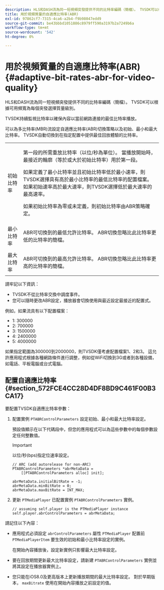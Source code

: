 ```yaml
---
description: HLS和DASH流為同一短視頻突發提供不同的比特率編碼（簡檔）。 TVSDK可以根據可用頻寬為每個突發選擇質量級別。
title: 用於視頻質量的自適應比特率(ABR)
exl-id: 97862cf7-7315-4ca6-a2b4-f9b98047edd9
source-git-commit: be43bbbd1051886c8979ff590a3197b2a7249b6a
workflow-type: tm+mt
source-wordcount: '542'
ht-degree: 0%

---
```


# 用於視頻質量的自適應比特率(ABR) {#adaptive-bit-rates-abr-for-video-quality}

HLS和DASH流為同一短視頻突發提供不同的比特率編碼（簡檔）。 TVSDK可以根據可用頻寬為每個突發選擇質量級別。

TVSDK持續監視比特率以確保內容以當前網路連接的最佳比特率播放。

可以為多比特率(MBR)流設定自適應比特率(ABR)切換策略以及初始、最小和最大比特率。 TVSDK自動切換到在指定配置中提供最佳回放體驗的比特率。

<table id="table_AF838E082235406AA359BF1C1A77F85F"> 
 <tbody> 
  <tr> 
   <td colname="col01"> 初始比特率 </td> 
   <td colname="col2"> <p>第一段的所需重放比特率（以位/秒為單位）。 當播放開始時，最接近的輪廓（等於或大於初始比特率）用於第一段。 </p> <p> 如果定義了最小比特率並且初始比特率低於最小速率，則TVSDK選擇具有高於最小比特率的最低比特率的配置檔案。 如果初始速率高於最大速率，則TVSDK選擇低於最大速率的最高速率。 </p> <p>如果初始比特率為零或未定義，則初始比特率由ABR策略確定。 </p> </td> 
  </tr> 
  <tr> 
   <td colname="col01"> 最小比特率 </td> 
   <td colname="col2"> <p>ABR可切換到的最低允許比特率。 ABR切換忽略比此比特率更低的比特率的簡檔。 </p> </td> 
  </tr> 
  <tr> 
   <td colname="col01"> 最大比特率 </td> 
   <td colname="col2"> <p>ABR可切換到的最高允許比特率。 ABR切換忽略比此比特率更高的比特率的簡檔。 </p> </td> 
  </tr> 
 </tbody> 
</table>

請牢記以下資訊：

* TVSDK不從比特率交換中調度事件。
* 您可以隨時更改ABR設定，播放器會切換使用與最近設定最接近的配置式。

例如，如果流具有以下配置檔案：

* 1: 300000
* 2: 700000
* 3: 1500000
* 4: 2400000
* 5: 4000000

如果指定範圍為300000到2000000，則TVSDK僅考慮配置檔案1、2和3。 這允許應用程式根據各種網路條件進行調整，例如從WiFi切換到3G或者到各種設備，如電話、平板電腦或台式電腦。

## 配置自適應比特率 {#section_572FCE4CC28D4DF8BD9C461F00B3CA17}

要配置TVSDK自適應比特率參數：

1. 配置實例 `PTABRControlParameters` 設定初始、最小和最大比特率設定。

   預設值顯示在以下代碼段中，但您的應用程式可以為這些參數中的每個參數設定任何整數值。

   >[!IMPORTANT]
   >
   >以位/秒(bps)指定位速率設定。

   ```
   // ARC (add autorelease for non-ARC) 
   PTABRControlParameters *abrMetaData =  
       [[PTABRControlParameters alloc] init];  
   
   abrMetaData.initialBitRate = -1; 
   abrMetaData.minBitRate = 0; 
   abrMetaData.maxBitRate = INT_MAX;
   ```

1. 更新 `PTMediaPlayer` 已配置實例 `PTABRControlParameters` 實例。

   ```
   // assuming self.player is the PTMediaPlayer instance 
   self.player.abrControlParameters = abrMetaData;
   ```

請記住以下內容：

* 應用程式必須設定 `abrControlParameters` 屬性 `PTMediaPlayer` 配置前 `PTMediaPlayerItem` 要生效的初始和最小比特率設定的實例。

   在開始內容播放後，設定新實例只影響最大比特率設定。

* 要在回放期間更新最大比特率設定，請新建 `PTABRControlParameters` 實例並將其設定在播放器實例上。
* 您只能在iOS8.0及更高版本上更新播放期間的最大比特率設定。 對於早期版本， `maxBitrate` 使用在開始內容播放之前設定的值。
